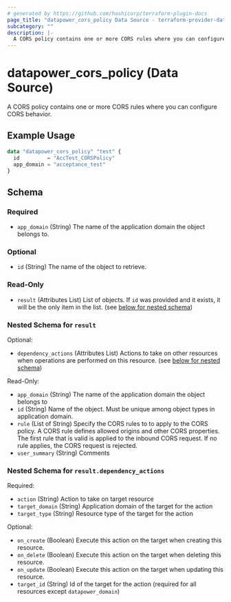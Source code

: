 ```yaml
---
# generated by https://github.com/hashicorp/terraform-plugin-docs
page_title: "datapower_cors_policy Data Source - terraform-provider-datapower"
subcategory: ""
description: |-
  A CORS policy contains one or more CORS rules where you can configure CORS behavior.
---
```


# datapower_cors_policy (Data Source)

A CORS policy contains one or more CORS rules where you can configure CORS behavior.

## Example Usage

```terraform
data "datapower_cors_policy" "test" {
  id         = "AccTest_CORSPolicy"
  app_domain = "acceptance_test"
}
```

<!-- schema generated by tfplugindocs -->
## Schema

### Required

- `app_domain` (String) The name of the application domain the object belongs to.

### Optional

- `id` (String) The name of the object to retrieve.

### Read-Only

- `result` (Attributes List) List of objects. If `id` was provided and it exists, it will be the only item in the list. (see [below for nested schema](#nestedatt--result))

<a id="nestedatt--result"></a>
### Nested Schema for `result`

Optional:

- `dependency_actions` (Attributes List) Actions to take on other resources when operations are performed on this resource. (see [below for nested schema](#nestedatt--result--dependency_actions))

Read-Only:

- `app_domain` (String) The name of the application domain the object belongs to
- `id` (String) Name of the object. Must be unique among object types in application domain.
- `rule` (List of String) Specify the CORS rules to to apply to the CORS policy. A CORS rule defines allowed origins and other CORS properties. The first rule that is valid is applied to the inbound CORS request. If no rule applies, the CORS request is rejected.
- `user_summary` (String) Comments

<a id="nestedatt--result--dependency_actions"></a>
### Nested Schema for `result.dependency_actions`

Required:

- `action` (String) Action to take on target resource
- `target_domain` (String) Application domain of the target for the action
- `target_type` (String) Resource type of the target for the action

Optional:

- `on_create` (Boolean) Execute this action on the target when creating this resource.
- `on_delete` (Boolean) Execute this action on the target when deleting this resource.
- `on_update` (Boolean) Execute this action on the target when updating this resource.
- `target_id` (String) Id of the target for the action (required for all resources except `datapower_domain`)
